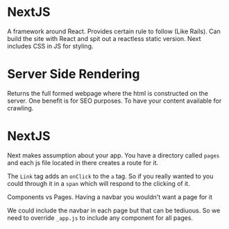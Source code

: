 # NextJS

A framework around React. Provides certain rule to follow (Like Rails). Can build the site with React and spit out a reactless static version.
Next includes CSS in JS for styling.

# Server Side Rendering

Returns the full formed webpage where the html is constructed on the server. One benefit is for SEO purposes. To have your content available for crawling.

# NextJS

Next makes assumption about your app. You have a directory called `pages` and each js file located in there creates a route for it.

The `Link` tag adds an `onClick` to the `a` tag. So if you really wanted to you could through it in a `span` which will respond to the clicking of it.

Components vs Pages. Having a navbar you wouldn't want a page for it

We could include the navbar in each page but that can be tediuous. So we need to override `_app.js` to include any component for all pages.